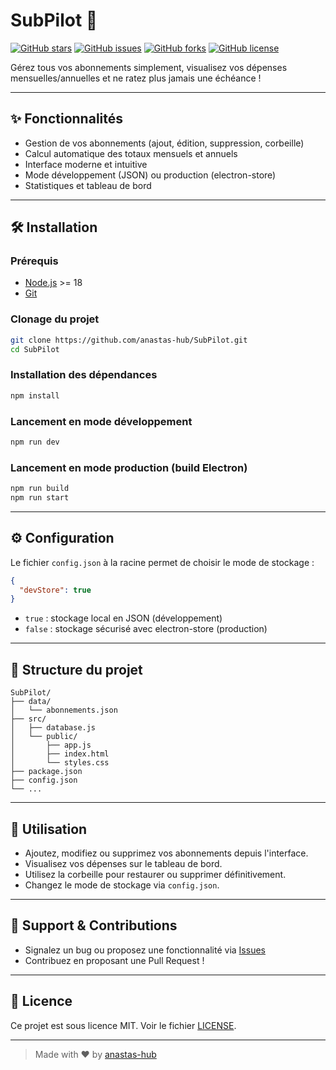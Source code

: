 # SubPilot 🚀

[![GitHub stars](https://img.shields.io/github/stars/anastas-hub/SubPilot?style=social)](https://github.com/anastas-hub/SubPilot)
[![GitHub issues](https://img.shields.io/github/issues/anastas-hub/SubPilot)](https://github.com/anastas-hub/SubPilot/issues)
[![GitHub forks](https://img.shields.io/github/forks/anastas-hub/SubPilot?style=social)](https://github.com/anastas-hub/SubPilot)
[![GitHub license](https://img.shields.io/github/license/anastas-hub/SubPilot)](https://github.com/anastas-hub/SubPilot/blob/main/LICENSE)

Gérez tous vos abonnements simplement, visualisez vos dépenses mensuelles/annuelles et ne ratez plus jamais une échéance !

---

## ✨ Fonctionnalités

- Gestion de vos abonnements (ajout, édition, suppression, corbeille)
- Calcul automatique des totaux mensuels et annuels
- Interface moderne et intuitive
- Mode développement (JSON) ou production (electron-store)
- Statistiques et tableau de bord

---

## 🛠️ Installation

### Prérequis

- [Node.js](https://nodejs.org/) >= 18
- [Git](https://git-scm.com/)

### Clonage du projet

```bash
git clone https://github.com/anastas-hub/SubPilot.git
cd SubPilot
```

### Installation des dépendances

```bash
npm install
```

### Lancement en mode développement

```bash
npm run dev
```

### Lancement en mode production (build Electron)

```bash
npm run build
npm run start
```

---

## ⚙️ Configuration

Le fichier `config.json` à la racine permet de choisir le mode de stockage :

```json
{
  "devStore": true
}
```

- `true` : stockage local en JSON (développement)
- `false` : stockage sécurisé avec electron-store (production)

---

## 📁 Structure du projet

```
SubPilot/
├── data/
│   └── abonnements.json
├── src/
│   ├── database.js
│   └── public/
│       ├── app.js
│       ├── index.html
│       └── styles.css
├── package.json
├── config.json
└── ...
```

---

## 🚦 Utilisation

- Ajoutez, modifiez ou supprimez vos abonnements depuis l'interface.
- Visualisez vos dépenses sur le tableau de bord.
- Utilisez la corbeille pour restaurer ou supprimer définitivement.
- Changez le mode de stockage via `config.json`.

---

## 🐞 Support & Contributions

- Signalez un bug ou proposez une fonctionnalité via [Issues](https://github.com/anastas-hub/SubPilot/issues)
- Contribuez en proposant une Pull Request !

---

## 📜 Licence

Ce projet est sous licence MIT. Voir le fichier [LICENSE](LICENSE).

---

> Made with ❤️ by [anastas-hub](https://github.com/anastas-hub)
